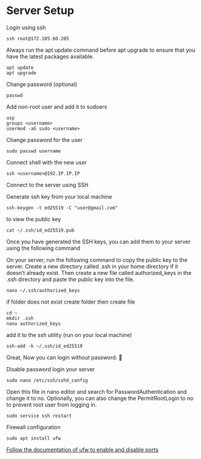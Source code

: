 # Server Setup

Login using ssh

```
ssh root@172.105.60.205
```

Always run the apt update command before apt upgrade to ensure that you have the latest packages available.

```
apt update
apt upgrade
```

Change password (optional)

```
passwd
```

Add non-root user and add it to sudoers

```
usp
groups <username>
usermod -aG sudo <username>
```

Change password for the user

```
sudo passwd username
```

Connect shell with the new user

```
ssh <username>@192.IP.IP.IP
```

Connect to the server using SSH

Generate ssh key from your local machine

```
ssh-keygen -t ed25519 -C "user@gmail.com"
```

to view the public key

```
cat ~/.ssh/id_ed25519.pub
```

Once you have generated the SSH keys, you can add them to your server using the following command

On your server, run the following command to copy the public key to the server. Create a new directory called .ssh in your home directory if it doesn’t already exist. Then create a new file called authorized_keys in the .ssh directory and paste the public key into the file.

```
nano ~/.ssh/authorized_keys
```

if folder does not exist create folder then create file

```
cd ~
mkdir .ssh
nano authorized_keys
```

add it to the ssh utility (run on your local machine)

```
ssh-add -k ~/.ssh/id_ed25519
```

Great, Now you can login without password. 🎉

Disable password login your server

```
sudo nano /etc/ssh/sshd_config

```

Open this file in nano editor and search for PasswordAuthentication and change it to no. Optionally, you can also change the PermitRootLogin to no to prevent root user from logging in.

```
sudo service ssh restart
```

Firewall configuration

```
sudo apt install ufw
```

[Follow the documentation of ufw to enable and disable ports](https://help.ubuntu.com/community/UFW)
